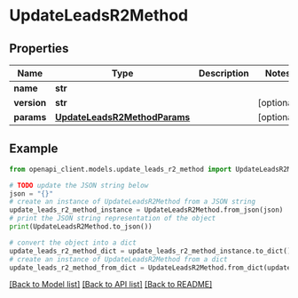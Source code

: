 # UpdateLeadsR2Method


## Properties

Name | Type | Description | Notes
------------ | ------------- | ------------- | -------------
**name** | **str** |  | 
**version** | **str** |  | [optional] 
**params** | [**UpdateLeadsR2MethodParams**](UpdateLeadsR2MethodParams.md) |  | [optional] 

## Example

```python
from openapi_client.models.update_leads_r2_method import UpdateLeadsR2Method

# TODO update the JSON string below
json = "{}"
# create an instance of UpdateLeadsR2Method from a JSON string
update_leads_r2_method_instance = UpdateLeadsR2Method.from_json(json)
# print the JSON string representation of the object
print(UpdateLeadsR2Method.to_json())

# convert the object into a dict
update_leads_r2_method_dict = update_leads_r2_method_instance.to_dict()
# create an instance of UpdateLeadsR2Method from a dict
update_leads_r2_method_from_dict = UpdateLeadsR2Method.from_dict(update_leads_r2_method_dict)
```
[[Back to Model list]](../README.md#documentation-for-models) [[Back to API list]](../README.md#documentation-for-api-endpoints) [[Back to README]](../README.md)


